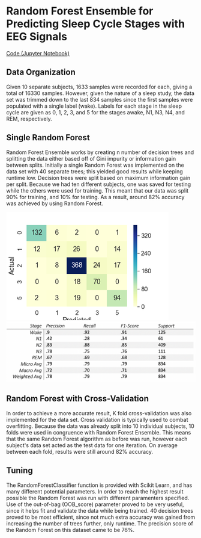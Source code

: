 # Random Forest Ensemble for Predicting Sleep Cycle Stages with EEG Signals
[Code (Jupyter Notebook)](https://github.com/fkarimzadeh6/CX4240_project/blob/Nihad-Ljubuncic/RandomForest.ipynb)
## Data Organization

Given 10 separate subjects, 1633 samples were recorded for each, giving a total of 16330 samples. However, given the nature of a sleep study, the data set was trimmed down to the last 834 samples since the first samples were populated with a single label (wake). Labels for each stage in the sleep cycle are given as 0, 1, 2, 3, and 5 for the stages awake, N1, N3, N4, and REM, respectively.

## Single Random Forest

Random Forest Ensemble works by creating n number of decision trees and splitting the data either based off of Gini impurity or information gain between splits. Initially a single Random Forest was implemented on the data set with 40 separate trees; this yielded good results while keeping runtime low. Decision trees were split based on maximum information gain per split. Because we had ten different subjects, one was saved for testing while the others were used for training. This meant that our data was split 90% for training, and 10% for testing. As a result, around 82% accuracy was achieved by using Random Forest.


![image](https://github.com/fkarimzadeh6/CX4240_project/blob/Nihad-Ljubuncic/heatmap.png)
![image](https://github.com/fkarimzadeh6/CX4240_project/blob/Nihad-Ljubuncic/class_report.png)
## Random Forest with Cross-Validation

In order to achieve a more accurate result, K fold cross-validation was also implemented for the data set. Cross validation is typically used to combat overfitting. Because the data was already split into 10 individual subjects, 10 folds were used in congruence with Random Forest Ensemble. This means that the same Random Forest algorithm as before was run, however each subject's data set acted as the test data for one iteration. On average between each fold, results were still around 82% accuracy. 
## Tuning

The RandomForestClassifier function is provided with Scikit Learn, and has many different potential parameters. In order to reach the highest result possible the Random Forest was run with different paramenters specified. Use of the out-of-bag (OOB_score) parameter proved to be very useful, since it helps fit and validate the data while being trained. 40 decision trees proved to be most efficient, since not much extra accuracy was gained from increasing the number of trees further, only runtime. The precision score of the Random Forest on this dataset came to be 76%. 


